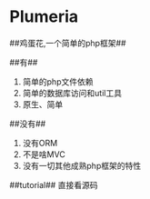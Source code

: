 Plumeria
===========

##鸡蛋花,一个简单的php框架##

##有##
1. 简单的php文件依赖
2. 简单的数据库访问和util工具
3. 原生、简单

##没有##
1. 没有ORM
2. 不是啥MVC
3. 没有一切其他成熟php框架的特性

##tutorial##
直接看源码
